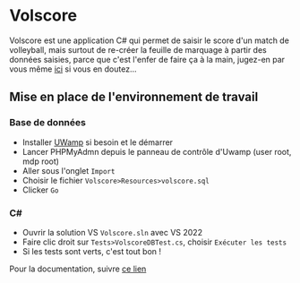 # Volscore
 
 Volscore est une application C# qui permet de saisir le score d'un match de volleyball, mais surtout de re-créer la feuille de marquage à partir des données saisies, parce que c'est l'enfer de faire ça à la main, jugez-en par vous même [ici](doc/feuille%20de%20match%20officielle%20remplie.png) si vous en doutez...


## Mise en place de l'environnement de travail

### Base de données

- Installer [UWamp](https://www.uwamp.com/fr/?page=download) si besoin et le démarrer
- Lancer PHPMyAdmn depuis le panneau de contrôle d'Uwamp (user root, mdp root)
- Aller sous l'onglet `Import`
- Choisir le fichier `Volscore>Resources>volscore.sql`
- Clicker `Go`

### C#

- Ouvrir la solution VS `Volscore.sln` avec VS 2022
- Faire clic droit sur `Tests>VolscoreDBTest.cs`, choisir `Exécuter les tests`
- Si les tests sont verts, c'est tout bon !

Pour la documentation, suivre [ce lien](doc/html/index.html)